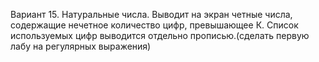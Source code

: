
Вариант 15. Натуральные числа. Выводит на экран четные числа, содержащие нечетное количество цифр, превышающее К. Список используемых цифр выводится отдельно прописью.(сделать первую лабу на регулярных выражения)
